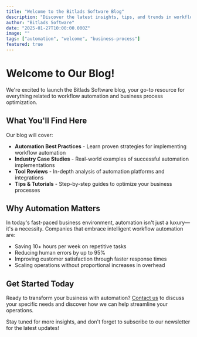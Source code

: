 ```yaml
---
title: "Welcome to the Bitlads Software Blog"
description: "Discover the latest insights, tips, and trends in workflow automation and business process optimization."
author: "Bitlads Software"
date: "2025-01-27T10:00:00.000Z"
image: ""
tags: ["automation", "welcome", "business-process"]
featured: true
---
```


# Welcome to Our Blog!

We're excited to launch the Bitlads Software blog, your go-to resource for everything related to workflow automation and business process optimization.

## What You'll Find Here

Our blog will cover:

- **Automation Best Practices** - Learn proven strategies for implementing workflow automation
- **Industry Case Studies** - Real-world examples of successful automation implementations
- **Tool Reviews** - In-depth analysis of automation platforms and integrations
- **Tips & Tutorials** - Step-by-step guides to optimize your business processes

## Why Automation Matters

In today's fast-paced business environment, automation isn't just a luxury—it's a necessity. Companies that embrace intelligent workflow automation are:

- Saving 10+ hours per week on repetitive tasks
- Reducing human errors by up to 95%
- Improving customer satisfaction through faster response times
- Scaling operations without proportional increases in overhead

## Get Started Today

Ready to transform your business with automation? [Contact us](/contact) to discuss your specific needs and discover how we can help streamline your operations.

Stay tuned for more insights, and don't forget to subscribe to our newsletter for the latest updates!